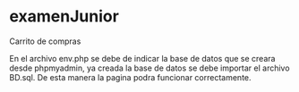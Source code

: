 # examenJunior
Carrito de compras

En el archivo env.php se debe de indicar la base de datos que se creara desde phpmyadmin, ya creada la base de datos se debe importar el archivo BD.sql.
De esta manera la pagina podra funcionar correctamente.
